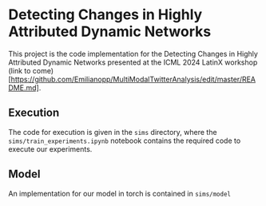 # Detecting Changes in Highly Attributed Dynamic Networks 

This project is the code implementation for the Detecting Changes in Highly Attributed Dynamic Networks presented at the ICML 2024 LatinX workshop (link to come)[https://github.com/Emilianopp/MultiModalTwitterAnalysis/edit/master/README.md]. 

## Execution 

The code for execution is given in the `sims` directory, where the `sims/train_experiments.ipynb` notebook contains the required code to execute our experiments. 

## Model 

An implementation for our model in torch is contained in `sims/model` 


